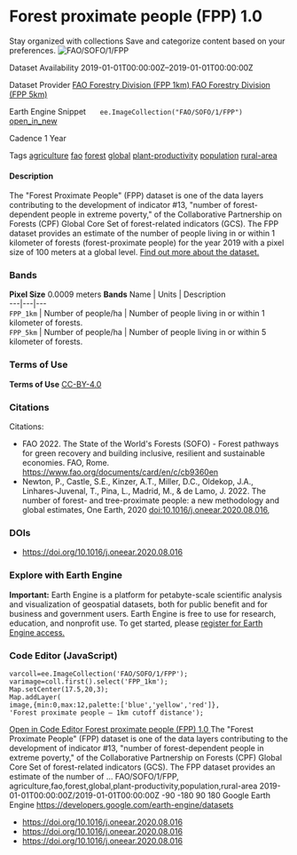  
#  Forest proximate people (FPP) 1.0 
Stay organized with collections  Save and categorize content based on your preferences. 
![FAO/SOFO/1/FPP](https://developers.google.com/earth-engine/datasets/images/FAO/FAO_SOFO_1_FPP_sample.png) 

Dataset Availability
    2019-01-01T00:00:00Z–2019-01-01T00:00:00Z 

Dataset Provider
     [ FAO Forestry Division (FPP 1km) ](https://data.apps.fao.org/catalog/iso/8ed893bd-842a-4866-a655-a0a0c02b79b4) [ FAO Forestry Division (FPP 5km) ](https://data.apps.fao.org/catalog/iso/8ed893bd-842a-4866-a655-a0a0c02b79b5) 

Earth Engine Snippet
     `    ee.ImageCollection("FAO/SOFO/1/FPP")   ` [ open_in_new ](https://code.earthengine.google.com/?scriptPath=Examples:Datasets/FAO/FAO_SOFO_1_FPP) 

Cadence
    1 Year 

Tags
     [agriculture](https://developers.google.com/earth-engine/datasets/tags/agriculture) [fao](https://developers.google.com/earth-engine/datasets/tags/fao) [forest](https://developers.google.com/earth-engine/datasets/tags/forest) [global](https://developers.google.com/earth-engine/datasets/tags/global) [plant-productivity](https://developers.google.com/earth-engine/datasets/tags/plant-productivity) [population](https://developers.google.com/earth-engine/datasets/tags/population) [rural-area](https://developers.google.com/earth-engine/datasets/tags/rural-area)
#### Description
The "Forest Proximate People" (FPP) dataset is one of the data layers contributing to the development of indicator #13, "number of forest-dependent people in extreme poverty," of the Collaborative Partnership on Forests (CPF) Global Core Set of forest-related indicators (GCS). The FPP dataset provides an estimate of the number of people living in or within 1 kilometer of forests (forest-proximate people) for the year 2019 with a pixel size of 100 meters at a global level. [Find out more about the dataset.](https://data.apps.fao.org/catalog/dcat/forest-proximate-people)
### Bands
**Pixel Size** 0.0009 meters 
**Bands**
Name | Units | Description  
---|---|---  
`FPP_1km` | Number of people/ha | Number of people living in or within 1 kilometer of forests.  
`FPP_5km` | Number of people/ha | Number of people living in or within 5 kilometer of forests.  
### Terms of Use
**Terms of Use**
[CC-BY-4.0](https://spdx.org/licenses/CC-BY-4.0.html)
### Citations
Citations:
  * FAO 2022. The State of the World's Forests (SOFO) - Forest pathways for green recovery and building inclusive, resilient and sustainable economies. FAO, Rome. <https://www.fao.org/documents/card/en/c/cb9360en>
  * Newton, P., Castle, S.E., Kinzer, A.T., Miller, D.C., Oldekop, J.A., Linhares-Juvenal, T., Pina, L., Madrid, M., & de Lamo, J. 2022. The number of forest- and tree-proximate people: a new methodology and global estimates, One Earth, 2020 [doi:10.1016/j.oneear.2020.08.016](https://doi.org/10.1016/j.oneear.2020.08.016),


### DOIs
  * [ https://doi.org/10.1016/j.oneear.2020.08.016 ](https://doi.org/10.1016/j.oneear.2020.08.016)


### Explore with Earth Engine
**Important:** Earth Engine is a platform for petabyte-scale scientific analysis and visualization of geospatial datasets, both for public benefit and for business and government users. Earth Engine is free to use for research, education, and nonprofit use. To get started, please [register for Earth Engine access.](https://console.cloud.google.com/earth-engine)
### Code Editor (JavaScript)
```
varcoll=ee.ImageCollection('FAO/SOFO/1/FPP');
varimage=coll.first().select('FPP_1km');
Map.setCenter(17.5,20,3);
Map.addLayer(
image,{min:0,max:12,palette:['blue','yellow','red']},
'Forest proximate people – 1km cutoff distance');
```
[ Open in Code Editor ](https://code.earthengine.google.com/?scriptPath=Examples:Datasets/FAO/FAO_SOFO_1_FPP)
[ Forest proximate people (FPP) 1.0 ](https://developers.google.com/earth-engine/datasets/catalog/FAO_SOFO_1_FPP)
The "Forest Proximate People" (FPP) dataset is one of the data layers contributing to the development of indicator #13, "number of forest-dependent people in extreme poverty," of the Collaborative Partnership on Forests (CPF) Global Core Set of forest-related indicators (GCS). The FPP dataset provides an estimate of the number of …
FAO/SOFO/1/FPP, agriculture,fao,forest,global,plant-productivity,population,rural-area 
2019-01-01T00:00:00Z/2019-01-01T00:00:00Z
-90 -180 90 180 
Google Earth Engine
https://developers.google.com/earth-engine/datasets
  * [ https://doi.org/10.1016/j.oneear.2020.08.016 ](https://doi.org/https://data.apps.fao.org/catalog/iso/8ed893bd-842a-4866-a655-a0a0c02b79b4)
  * [ https://doi.org/10.1016/j.oneear.2020.08.016 ](https://doi.org/https://data.apps.fao.org/catalog/iso/8ed893bd-842a-4866-a655-a0a0c02b79b5)
  * [ https://doi.org/10.1016/j.oneear.2020.08.016 ](https://doi.org/https://developers.google.com/earth-engine/datasets/catalog/FAO_SOFO_1_FPP)


